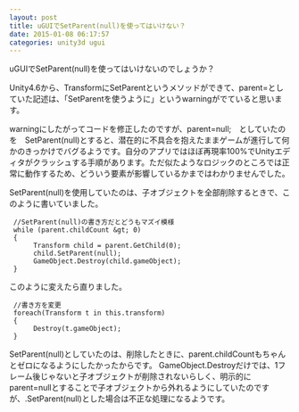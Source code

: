 ```yaml
---
layout: post
title: uGUIでSetParent(null)を使ってはいけない？
date: 2015-01-08 06:17:57
categories: unity3d ugui
---
```

<p>uGUIでSetParent(null)を使ってはいけないのでしょうか？</p>

<p>Unity4.6から、TransformにSetParentというメソッドができて、parent=としていた記述は、「SetParentを使うように」というwarningがでていると思います。</p>

<p>warningにしたがってコードを修正したのですが、parent=null;　としていたのを　SetParent(null)とすると、潜在的に不具合を抱えたままゲームが進行して何かのきっかけでバグるようです。自分のアプリではほぼ再現率100%でUnityエディタがクラッシュする手順があります。ただ似たようなロジックのところでは正常に動作するため、どういう要素が影響しているかまではわかりませんでした。</p>

<p>SetParent(null)を使用していたのは、子オブジェクトを全部削除するときで、このように書いていました。</p>

```
 //SetParent(null)の書き方だとどうもマズイ模様
 while (parent.childCount &gt; 0)
 {
      Transform child = parent.GetChild(0);
      child.SetParent(null);
      GameObject.Destroy(child.gameObject);
 }
```

<p>このように変えたら直りました。</p>

```
 //書き方を変更
 foreach(Transform t in this.transform)
 {
      Destroy(t.gameObject);
 }
```

<p>SetParent(null)としていたのは、削除したときに、parent.childCountもちゃんとゼロになるようにしたかったからです。
GameObject.Destroyだけでは、1フレーム後じゃないと子オブジェクトが削除されないらしく、明示的にparent=nullとすることで子オブジェクトから外れるようにしていたのですが、.SetParent(null)とした場合は不正な処理になるようです。</p>
